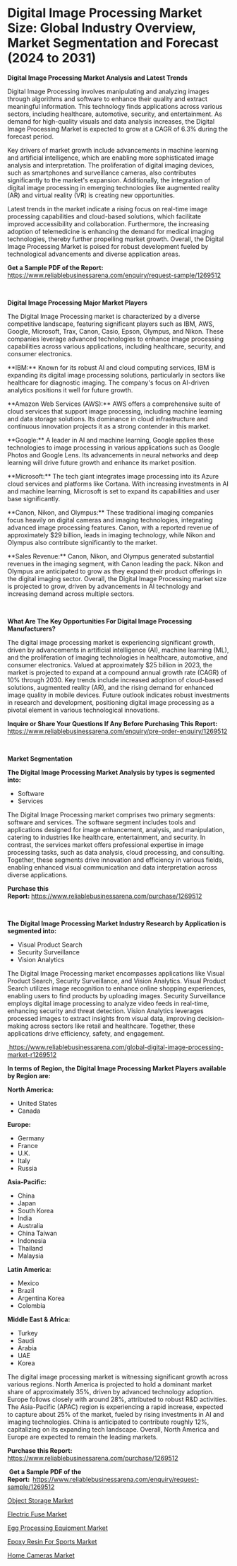 <p><h1>Digital Image Processing Market Size: Global Industry Overview, Market Segmentation and Forecast (2024 to 2031)</h1></p><p><strong>Digital Image Processing Market Analysis and Latest Trends</strong></p>
<p><p>Digital Image Processing involves manipulating and analyzing images through algorithms and software to enhance their quality and extract meaningful information. This technology finds applications across various sectors, including healthcare, automotive, security, and entertainment. As demand for high-quality visuals and data analysis increases, the Digital Image Processing Market is expected to grow at a CAGR of 6.3% during the forecast period.</p><p>Key drivers of market growth include advancements in machine learning and artificial intelligence, which are enabling more sophisticated image analysis and interpretation. The proliferation of digital imaging devices, such as smartphones and surveillance cameras, also contributes significantly to the market's expansion. Additionally, the integration of digital image processing in emerging technologies like augmented reality (AR) and virtual reality (VR) is creating new opportunities.</p><p>Latest trends in the market indicate a rising focus on real-time image processing capabilities and cloud-based solutions, which facilitate improved accessibility and collaboration. Furthermore, the increasing adoption of telemedicine is enhancing the demand for medical imaging technologies, thereby further propelling market growth. Overall, the Digital Image Processing Market is poised for robust development fueled by technological advancements and diverse application areas.</p></p>
<p><strong>Get a Sample PDF of the Report:&nbsp;</strong> <a href="https://www.reliablebusinessarena.com/enquiry/request-sample/1269512?utm_campaign=1331&utm_medium=2&utm_source=Github&utm_content=ia&utm_term=30092024&utm_id=digital-image-processing">https://www.reliablebusinessarena.com/enquiry/request-sample/1269512</a></p>
<p>&nbsp;</p>
<p><strong>Digital Image Processing Major Market Players</strong></p>
<p><p>The Digital Image Processing market is characterized by a diverse competitive landscape, featuring significant players such as IBM, AWS, Google, Microsoft, Trax, Canon, Casio, Epson, Olympus, and Nikon. These companies leverage advanced technologies to enhance image processing capabilities across various applications, including healthcare, security, and consumer electronics.</p><p>**IBM:** Known for its robust AI and cloud computing services, IBM is expanding its digital image processing solutions, particularly in sectors like healthcare for diagnostic imaging. The company's focus on AI-driven analytics positions it well for future growth.</p><p>**Amazon Web Services (AWS):** AWS offers a comprehensive suite of cloud services that support image processing, including machine learning and data storage solutions. Its dominance in cloud infrastructure and continuous innovation projects it as a strong contender in this market.</p><p>**Google:** A leader in AI and machine learning, Google applies these technologies to image processing in various applications such as Google Photos and Google Lens. Its advancements in neural networks and deep learning will drive future growth and enhance its market position.</p><p>**Microsoft:** The tech giant integrates image processing into its Azure cloud services and platforms like Cortana. With increasing investments in AI and machine learning, Microsoft is set to expand its capabilities and user base significantly.</p><p>**Canon, Nikon, and Olympus:** These traditional imaging companies focus heavily on digital cameras and imaging technologies, integrating advanced image processing features. Canon, with a reported revenue of approximately $29 billion, leads in imaging technology, while Nikon and Olympus also contribute significantly to the market.</p><p>**Sales Revenue:** Canon, Nikon, and Olympus generated substantial revenues in the imaging segment, with Canon leading the pack. Nikon and Olympus are anticipated to grow as they expand their product offerings in the digital imaging sector. Overall, the Digital Image Processing market size is projected to grow, driven by advancements in AI technology and increasing demand across multiple sectors.</p></p>
<p>&nbsp;</p>
<p><strong>What Are The Key Opportunities For Digital Image Processing Manufacturers?</strong></p>
<p><p>The digital image processing market is experiencing significant growth, driven by advancements in artificial intelligence (AI), machine learning (ML), and the proliferation of imaging technologies in healthcare, automotive, and consumer electronics. Valued at approximately $25 billion in 2023, the market is projected to expand at a compound annual growth rate (CAGR) of 10% through 2030. Key trends include increased adoption of cloud-based solutions, augmented reality (AR), and the rising demand for enhanced image quality in mobile devices. Future outlook indicates robust investments in research and development, positioning digital image processing as a pivotal element in various technological innovations.</p></p>
<p><strong>Inquire or Share Your Questions If Any Before Purchasing This Report:</strong> <a href="https://www.reliablebusinessarena.com/enquiry/pre-order-enquiry/1269512?utm_campaign=1331&utm_medium=2&utm_source=Github&utm_content=ia&utm_term=30092024&utm_id=digital-image-processing">https://www.reliablebusinessarena.com/enquiry/pre-order-enquiry/1269512</a></p>
<p>&nbsp;</p>
<p><strong>Market Segmentation</strong></p>
<p><strong>The Digital Image Processing Market Analysis by types is segmented into:</strong></p>
<p><ul><li>Software</li><li>Services</li></ul></p>
<p><p>The Digital Image Processing market comprises two primary segments: software and services. The software segment includes tools and applications designed for image enhancement, analysis, and manipulation, catering to industries like healthcare, entertainment, and security. In contrast, the services market offers professional expertise in image processing tasks, such as data analysis, cloud processing, and consulting. Together, these segments drive innovation and efficiency in various fields, enabling enhanced visual communication and data interpretation across diverse applications.</p></p>
<p><strong>Purchase this Report:&nbsp;</strong><a href="https://www.reliablebusinessarena.com/purchase/1269512?utm_campaign=1331&utm_medium=2&utm_source=Github&utm_content=ia&utm_term=30092024&utm_id=digital-image-processing">https://www.reliablebusinessarena.com/purchase/1269512</a></p>
<p>&nbsp;</p>
<p><strong>The Digital Image Processing Market Industry Research by Application is segmented into:</strong></p>
<p><ul><li>Visual Product Search</li><li>Security Surveillance</li><li>Vision Analytics</li></ul></p>
<p><p>The Digital Image Processing market encompasses applications like Visual Product Search, Security Surveillance, and Vision Analytics. Visual Product Search utilizes image recognition to enhance online shopping experiences, enabling users to find products by uploading images. Security Surveillance employs digital image processing to analyze video feeds in real-time, enhancing security and threat detection. Vision Analytics leverages processed images to extract insights from visual data, improving decision-making across sectors like retail and healthcare. Together, these applications drive efficiency, safety, and engagement.</p></p>
<p><a href="https://www.reliablebusinessarena.com/global-digital-image-processing-market-r1269512?utm_campaign=1331&utm_medium=2&utm_source=Github&utm_content=ia&utm_term=30092024&utm_id=digital-image-processing">&nbsp;https://www.reliablebusinessarena.com/global-digital-image-processing-market-r1269512</a></p>
<p><strong>In terms of Region, the Digital Image Processing Market Players available by Region are:</strong></p>
<p>
    <p> <strong> North America: </strong>
        <ul>
            <li>United States</li>
            <li>Canada</li>
        </ul>
        </p> 
    <p> <strong> Europe: </strong>
        <ul>
            <li>Germany</li>
            <li>France</li>
            <li>U.K.</li>
            <li>Italy</li>
            <li>Russia</li>
        </ul>
        </p> 
    <p> <strong> Asia-Pacific: </strong>
        <ul>
            <li>China</li>
            <li>Japan</li>
            <li>South Korea</li>
            <li>India</li>
            <li>Australia</li>
            <li>China Taiwan</li>
            <li>Indonesia</li>
            <li>Thailand</li>
            <li>Malaysia</li>
        </ul>
        </p> 
    <p> <strong> Latin America: </strong>
        <ul>
            <li>Mexico</li>
            <li>Brazil</li>
            <li>Argentina Korea</li>
            <li>Colombia</li>
        </ul>
        </p> 
    <p> <strong> Middle East & Africa: </strong>
        <ul>
            <li>Turkey</li>
            <li>Saudi</li>
            <li>Arabia</li>
            <li>UAE</li>
            <li>Korea</li>
        </ul>
    </p>
    </p>
<p><p>The digital image processing market is witnessing significant growth across various regions. North America is projected to hold a dominant market share of approximately 35%, driven by advanced technology adoption. Europe follows closely with around 28%, attributed to robust R&D activities. The Asia-Pacific (APAC) region is experiencing a rapid increase, expected to capture about 25% of the market, fueled by rising investments in AI and imaging technologies. China is anticipated to contribute roughly 12%, capitalizing on its expanding tech landscape. Overall, North America and Europe are expected to remain the leading markets.</p></p>
<p><strong>Purchase this Report: </strong><a href="https://www.reliablebusinessarena.com/purchase/1269512?utm_campaign=1331&utm_medium=2&utm_source=Github&utm_content=ia&utm_term=30092024&utm_id=digital-image-processing">https://www.reliablebusinessarena.com/purchase/1269512</a></p>
<p>&nbsp;<strong>Get a Sample PDF of the Report:&nbsp;&nbsp;</strong><a href="https://www.reliablebusinessarena.com/enquiry/request-sample/1269512?utm_campaign=1331&utm_medium=2&utm_source=Github&utm_content=ia&utm_term=30092024&utm_id=digital-image-processing">https://www.reliablebusinessarena.com/enquiry/request-sample/1269512</a></p>
<p><strong></strong></p>
<p><p><a href="https://www.linkedin.com/pulse/what-growth-opportunities-challenges-object-storage-e72oe?utm_campaign=1331&utm_medium=2&utm_source=Github&utm_content=ia&utm_term=30092024&utm_id=digital-image-processing">Object Storage Market</a></p><p><a href="https://www.linkedin.com/pulse/electric-fuse-market-trends-detailed-study-its-segmentation-wmzce?utm_campaign=1331&utm_medium=2&utm_source=Github&utm_content=ia&utm_term=30092024&utm_id=digital-image-processing">Electric Fuse Market</a></p><p><a href="https://www.linkedin.com/pulse/egg-processing-equipment-market-trends-detailed-study-its-yabje?utm_campaign=1331&utm_medium=2&utm_source=Github&utm_content=ia&utm_term=30092024&utm_id=digital-image-processing">Egg Processing Equipment Market</a></p><p><a href="https://issuu.com/reportprime-2/docs/epoxy-resin-for-sports-market-size-_8cbdca96526597?utm_campaign=1331&utm_medium=2&utm_source=Github&utm_content=ia&utm_term=30092024&utm_id=digital-image-processing">Epoxy Resin For Sports Market</a></p><p><a href="https://issuu.com/reportprime-2/docs/home-cameras-market-size-2030.pptx_36e9e00d9976ba?utm_campaign=1331&utm_medium=2&utm_source=Github&utm_content=ia&utm_term=30092024&utm_id=digital-image-processing">Home Cameras Market</a></p></p>